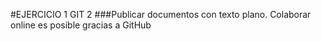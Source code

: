 #EJERCICIO 1 GIT 2
###Publicar documentos con texto plano.
Colaborar online es posible gracias a GitHub